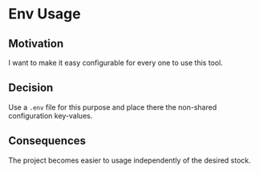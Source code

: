 # Env Usage

## Motivation

I want to make it easy configurable for every one to use this tool.

## Decision

Use a `.env` file for this purpose and place there the non-shared configuration key-values. 

## Consequences

The project becomes easier to usage independently of the desired stock.
